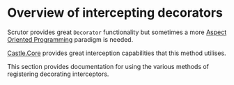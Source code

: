 # Overview of intercepting decorators

Scrutor provides great `Decorator` functionality but sometimes a more [Aspect Oriented Programming](https://www.google.com/search?client=firefox-b-d&q=aspect+oriented+programming) paradigm is needed.

[Castle.Core](https://www.nuget.org/packages/castle.core/) provides great interception capabilities that this method utilises.

This section provides documentation for using the various methods of registering decorating interceptors.